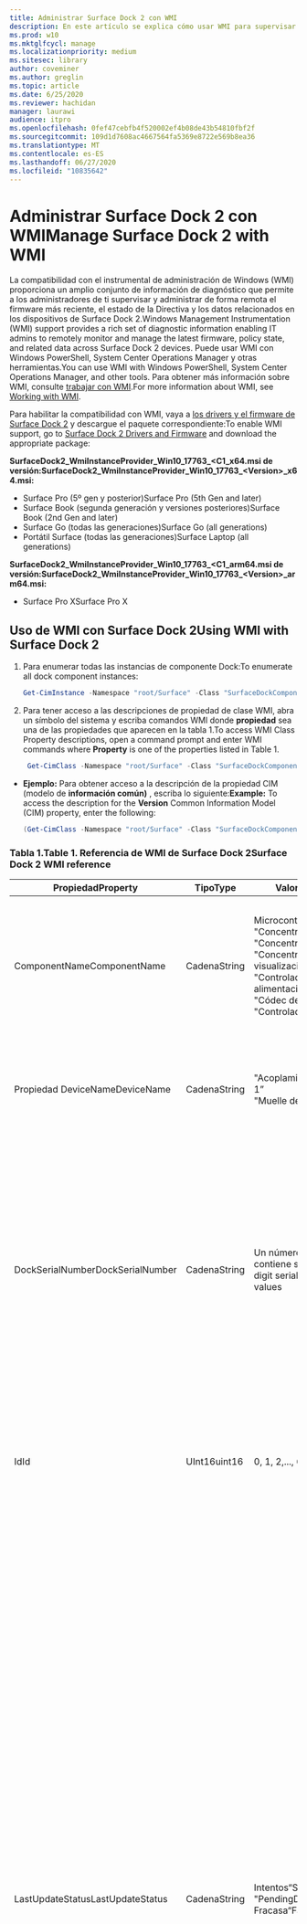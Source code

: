 ```yaml
---
title: Administrar Surface Dock 2 con WMI
description: En este artículo se explica cómo usar WMI para supervisar y administrar de forma remota el firmware más reciente, el estado de la Directiva y los datos relacionados en los dispositivos de Surface Dock 2.
ms.prod: w10
ms.mktglfcycl: manage
ms.localizationpriority: medium
ms.sitesec: library
author: coveminer
ms.author: greglin
ms.topic: article
ms.date: 6/25/2020
ms.reviewer: hachidan
manager: laurawi
audience: itpro
ms.openlocfilehash: 0fef47cebfb4f520002ef4b08de43b54810fbf2f
ms.sourcegitcommit: 109d1d7608ac4667564fa5369e8722e569b8ea36
ms.translationtype: MT
ms.contentlocale: es-ES
ms.lasthandoff: 06/27/2020
ms.locfileid: "10835642"
---
```

# <span data-ttu-id="7073d-103">Administrar Surface Dock 2 con WMI</span><span class="sxs-lookup"><span data-stu-id="7073d-103">Manage Surface Dock 2 with WMI</span></span>

<span data-ttu-id="7073d-104">La compatibilidad con el instrumental de administración de Windows (WMI) proporciona un amplio conjunto de información de diagnóstico que permite a los administradores de ti supervisar y administrar de forma remota el firmware más reciente, el estado de la Directiva y los datos relacionados en los dispositivos de Surface Dock 2.</span><span class="sxs-lookup"><span data-stu-id="7073d-104">Windows Management Instrumentation (WMI) support provides a rich set of diagnostic information enabling IT admins to remotely monitor and manage the latest firmware, policy state, and related data across Surface Dock 2 devices.</span></span> <span data-ttu-id="7073d-105">Puede usar WMI con Windows PowerShell, System Center Operations Manager y otras herramientas.</span><span class="sxs-lookup"><span data-stu-id="7073d-105">You can use WMI with Windows PowerShell, System Center Operations Manager, and other tools.</span></span> <span data-ttu-id="7073d-106">Para obtener más información sobre WMI, consulte [trabajar con WMI](https://docs.microsoft.com/powershell/scripting/learn/ps101/07-working-with-wmi?view=powershell-5.1).</span><span class="sxs-lookup"><span data-stu-id="7073d-106">For more information about WMI, see [Working with WMI](https://docs.microsoft.com/powershell/scripting/learn/ps101/07-working-with-wmi?view=powershell-5.1).</span></span> 

<span data-ttu-id="7073d-107">Para habilitar la compatibilidad con WMI, vaya a [los drivers y el firmware de Surface Dock 2](https://www.microsoft.com/download/details.aspx?id=101317) y descargue el paquete correspondiente:</span><span class="sxs-lookup"><span data-stu-id="7073d-107">To enable WMI support, go to [Surface Dock 2 Drivers and Firmware](https://www.microsoft.com/download/details.aspx?id=101317) and download the appropriate package:</span></span>

**<span data-ttu-id="7073d-108">SurfaceDock2_WmiInstanceProvider_Win10_17763_&#60;C1_x64.msi de versión:</span><span class="sxs-lookup"><span data-stu-id="7073d-108">SurfaceDock2_WmiInstanceProvider_Win10_17763_&#60;Version&#62;_x64.msi:</span></span>**<br>

- <span data-ttu-id="7073d-109">Surface Pro (5º gen y posterior)</span><span class="sxs-lookup"><span data-stu-id="7073d-109">Surface Pro (5th Gen and later)</span></span>
- <span data-ttu-id="7073d-110">Surface Book (segunda generación y versiones posteriores)</span><span class="sxs-lookup"><span data-stu-id="7073d-110">Surface Book (2nd Gen and later)</span></span>
- <span data-ttu-id="7073d-111">Surface Go (todas las generaciones)</span><span class="sxs-lookup"><span data-stu-id="7073d-111">Surface Go (all generations)</span></span>
- <span data-ttu-id="7073d-112">Portátil Surface (todas las generaciones)</span><span class="sxs-lookup"><span data-stu-id="7073d-112">Surface Laptop (all generations)</span></span>

 **<span data-ttu-id="7073d-113">SurfaceDock2_WmiInstanceProvider_Win10_17763_&#60;C1_arm64.msi de versión:</span><span class="sxs-lookup"><span data-stu-id="7073d-113">SurfaceDock2_WmiInstanceProvider_Win10_17763_&#60;Version&#62;_arm64.msi:</span></span>** <br>

- <span data-ttu-id="7073d-114">Surface Pro X</span><span class="sxs-lookup"><span data-stu-id="7073d-114">Surface Pro X</span></span>

## <span data-ttu-id="7073d-115">Uso de WMI con Surface Dock 2</span><span class="sxs-lookup"><span data-stu-id="7073d-115">Using WMI with Surface Dock 2</span></span>

1. <span data-ttu-id="7073d-116">Para enumerar todas las instancias de componente Dock:</span><span class="sxs-lookup"><span data-stu-id="7073d-116">To enumerate all dock component instances:</span></span>

    ```PowerShell
    Get-CimInstance -Namespace "root/Surface" -Class "SurfaceDockComponent" 
    ```
2. <span data-ttu-id="7073d-117">Para tener acceso a las descripciones de propiedad de clase WMI, abra un símbolo del sistema y escriba comandos WMI donde **propiedad** sea una de las propiedades que aparecen en la tabla 1.</span><span class="sxs-lookup"><span data-stu-id="7073d-117">To access WMI Class Property descriptions, open a command prompt and enter WMI commands where **Property** is one of the properties listed in Table 1.</span></span>

    ```PowerShell
     Get-CimClass -Namespace "root/Surface" -Class "SurfaceDockComponent").CimClassProperties["<Property>"]
    ```

- <span data-ttu-id="7073d-118">**Ejemplo:** Para obtener acceso a la descripción de la propiedad CIM (modelo de **información común)** , escriba lo siguiente:</span><span class="sxs-lookup"><span data-stu-id="7073d-118">**Example:** To access the description for the **Version** Common Information Model (CIM) property, enter the following:</span></span>
    ```PowerShell
    (Get-CimClass -Namespace "root/Surface" -Class "SurfaceDockComponent").CimClassProperties["Version"].Qualifiers["Description"].Value
    ```
 
 ### <span data-ttu-id="7073d-119">Tabla 1.</span><span class="sxs-lookup"><span data-stu-id="7073d-119">Table 1.</span></span> <span data-ttu-id="7073d-120">Referencia de WMI de Surface Dock 2</span><span class="sxs-lookup"><span data-stu-id="7073d-120">Surface Dock 2 WMI reference</span></span>

| <span data-ttu-id="7073d-121">Propiedad</span><span class="sxs-lookup"><span data-stu-id="7073d-121">Property</span></span>         | <span data-ttu-id="7073d-122">Tipo</span><span class="sxs-lookup"><span data-stu-id="7073d-122">Type</span></span>   | <span data-ttu-id="7073d-123">Valores esperados</span><span class="sxs-lookup"><span data-stu-id="7073d-123">Expected Value(s)</span></span>                                                                                                                                                                                                            | <span data-ttu-id="7073d-124">Descripción</span><span class="sxs-lookup"><span data-stu-id="7073d-124">Description</span></span>                                                                                                                                                                                                                                                                                                                                                                                                                                                                                                                                                                                                                                                                                                                                                                                                                                                                                                                                                                                                                                                                                                                                                                                                                                                                                                                                                                                                                                                                                                                                                                                                                                                                                                                                                                                                 |
| ---------------- | ------ | ---------------------------------------------------------------------------------------------------------------------------------------------------------------------------------------------------------------------------- | ----------------------------------------------------------------------------------------------------------------------------------------------------------------------------------------------------------------------------------------------------------------------------------------------------------------------------------------------------------------------------------------------------------------------------------------------------------------------------------------------------------------------------------------------------------------------------------------------------------------------------------------------------------------------------------------------------------------------------------------------------------------------------------------------------------------------------------------------------------------------------------------------------------------------------------------------------------------------------------------------------------------------------------------------------------------------------------------------------------------------------------------------------------------------------------------------------------------------------------------------------------------------------------------------------------------------------------------------------------------------------------------------------------------------------------------------------------------------------------------------------------------------------------------------------------------------------------------------------------------------------------------------------------------------------------------------------------------------------------------------------------------------------------------------------------- |
| <span data-ttu-id="7073d-125">ComponentName</span><span class="sxs-lookup"><span data-stu-id="7073d-125">ComponentName</span></span>    | <span data-ttu-id="7073d-126">Cadena</span><span class="sxs-lookup"><span data-stu-id="7073d-126">String</span></span> | <span data-ttu-id="7073d-127">Microcontrolador</span><span class="sxs-lookup"><span data-stu-id="7073d-127">“Microcontroller”</span></span> <br><span data-ttu-id="7073d-128">"Concentrador USB 1"</span><span class="sxs-lookup"><span data-stu-id="7073d-128">“USB Hub 1”</span></span> <br><span data-ttu-id="7073d-129">"Concentrador USB 2"</span><span class="sxs-lookup"><span data-stu-id="7073d-129">“USB Hub 2”</span></span> <br><span data-ttu-id="7073d-130">"Concentrador de puertos de visualización"</span><span class="sxs-lookup"><span data-stu-id="7073d-130">“Display Port Hub”</span></span> <br><span data-ttu-id="7073d-131">"Controlador de entrega de alimentación"</span><span class="sxs-lookup"><span data-stu-id="7073d-131">“Power Delivery Controller”</span></span> <br><span data-ttu-id="7073d-132">"Códec de audio"</span><span class="sxs-lookup"><span data-stu-id="7073d-132">“Audio Codec”</span></span> <br><span data-ttu-id="7073d-133">"Controlador Ethernet"</span><span class="sxs-lookup"><span data-stu-id="7073d-133">“Ethernet Controller”</span></span>                                                                         | <span data-ttu-id="7073d-134">En la siguiente propiedad se muestra el nombre específico del componente de dispositivo al que corresponden los datos de clase del modelo de información común (CIM).</span><span class="sxs-lookup"><span data-stu-id="7073d-134">The following property lists the specific name of the device component that the accompanying Common Information Model (CIM) class data corresponds to.</span></span>                                                                                                                                                                                                                                                                                                                                                                                                                                                                                                                                                                                                                                                                                                                                                                                                                                                                                                                                                                                                                                                                                                                                                                                                                                                                                                                                                                                                                                                                                                                                                                                                                                                  |
| <span data-ttu-id="7073d-135">Propiedad DeviceName</span><span class="sxs-lookup"><span data-stu-id="7073d-135">DeviceName</span></span>       | <span data-ttu-id="7073d-136">Cadena</span><span class="sxs-lookup"><span data-stu-id="7073d-136">String</span></span> | <span data-ttu-id="7073d-137">"Acoplamiento de superficie 1"</span><span class="sxs-lookup"><span data-stu-id="7073d-137">“Surface Dock 1”</span></span> <br><span data-ttu-id="7073d-138">"Muelle de superficie 2"</span><span class="sxs-lookup"><span data-stu-id="7073d-138">“Surface Dock 2”</span></span>                                                                                                                                                                                        | <span data-ttu-id="7073d-139">La siguiente propiedad contiene el nombre del dispositivo de acoplamiento al que pertenece el componente de dispositivo específico.</span><span class="sxs-lookup"><span data-stu-id="7073d-139">The following property contains the name of the dock device that the specific device component belongs to.</span></span>                                                                                                                                                                                                                                                                                                                                                                                                                                                                                                                                                                                                                                                                                                                                                                                                                                                                                                                                                                                                                                                                                                                                                                                                                                                                                                                                                                                                                                                                                                                                                                                                                                                                                               |
| <span data-ttu-id="7073d-140">DockSerialNumber</span><span class="sxs-lookup"><span data-stu-id="7073d-140">DockSerialNumber</span></span> | <span data-ttu-id="7073d-141">Cadena</span><span class="sxs-lookup"><span data-stu-id="7073d-141">String</span></span> | <span data-ttu-id="7073d-142">Un número de serie de doce (12) dígitos que contiene solo valores numéricos</span><span class="sxs-lookup"><span data-stu-id="7073d-142">A twelve (12) digit serial number containing only numerical values</span></span>                                                                                                                                                           | <span data-ttu-id="7073d-143">La siguiente propiedad registra el número de serie del dispositivo acoplado.</span><span class="sxs-lookup"><span data-stu-id="7073d-143">The following property records the serial number of the attached dock device.</span></span> <span data-ttu-id="7073d-144">Este número de serie es exactamente el mismo para cada componente a medida que pertenecen al mismo dispositivo de acoplamiento.</span><span class="sxs-lookup"><span data-stu-id="7073d-144">This serial number is the exact same for every component as they belong to the same dock device.</span></span> <span data-ttu-id="7073d-145">Por referencia, este número de serie puede encontrarse físicamente en la parte inferior del Dock.</span><span class="sxs-lookup"><span data-stu-id="7073d-145">For reference, this serial number can be found physically on the underside of the Surface Dock itself.</span></span>                                                                                                                                                                                                                                                                                                                                                                                                                                                                                                                                                                                                                                                                                                                                                                                                                                                                                                                                                                                                                                                                                                                                                                                                                                                                                                                                                                                                                                                                                                                    |
| <span data-ttu-id="7073d-146">Id</span><span class="sxs-lookup"><span data-stu-id="7073d-146">Id</span></span>               | <span data-ttu-id="7073d-147">UInt16</span><span class="sxs-lookup"><span data-stu-id="7073d-147">uint16</span></span> | <span data-ttu-id="7073d-148">0, 1, 2,..., 65535</span><span class="sxs-lookup"><span data-stu-id="7073d-148">0, 1, 2, ..., 65535</span></span>                                                                                                                                                                                                          | <span data-ttu-id="7073d-149">La siguiente propiedad es un identificador único que comienza desde cero (0) y cuenta.</span><span class="sxs-lookup"><span data-stu-id="7073d-149">The following property is a unique Id that starts from zero (0) and counts up.</span></span> <span data-ttu-id="7073d-150">Esta variable se usa para numerar las instancias de WMI enumeradas.</span><span class="sxs-lookup"><span data-stu-id="7073d-150">This variable is used for numbering the enumerated WMI instances.</span></span>                                                                                                                                                                                                                                                                                                                                                                                                                                                                                                                                                                                                                                                                                                                                                                                                                                                                                                                                                                                                                                                                                                                                                                                                                                                                                                                                                                                                                                                                                                                                                                                                                                                        |
| <span data-ttu-id="7073d-151">LastUpdateStatus</span><span class="sxs-lookup"><span data-stu-id="7073d-151">LastUpdateStatus</span></span> | <span data-ttu-id="7073d-152">Cadena</span><span class="sxs-lookup"><span data-stu-id="7073d-152">String</span></span> | <span data-ttu-id="7073d-153">Intentos</span><span class="sxs-lookup"><span data-stu-id="7073d-153">“Success”</span></span> <br><span data-ttu-id="7073d-154">"PendingDockReattach"</span><span class="sxs-lookup"><span data-stu-id="7073d-154">“PendingDockReattach”</span></span> <br><span data-ttu-id="7073d-155">Fracasa</span><span class="sxs-lookup"><span data-stu-id="7073d-155">“Failed”</span></span>                                                                                                                                                                             | <span data-ttu-id="7073d-156">La siguiente propiedad detalla el último intento de actualización de firmware de componente (UFC) del componente de dispositivo en cuestión.</span><span class="sxs-lookup"><span data-stu-id="7073d-156">The following property details the last attempted Component Firmware Update (CFU) status for the device component in question.</span></span> <span data-ttu-id="7073d-157">Los valores posibles son: **correcto, pendiente de** **reasociación del Dock** y **error.**</span><span class="sxs-lookup"><span data-stu-id="7073d-157">Possible values are: **Success,** **Pending Dock Reattach,** and **Failed.**</span></span><br><br><br><span data-ttu-id="7073d-158">- **Success** indica que el firmware nuevo aplicado anteriormente se aplicó correctamente.</span><span class="sxs-lookup"><span data-stu-id="7073d-158">- **Success** indicates that previously applied new firmware was applied successfully</span></span><br><span data-ttu-id="7073d-159">- Volver a **adjuntar en espera** indica que hay una nueva actualización pendiente para el componente del dispositivo y el usuario debe separar y volver a adjuntar el conector de superficie del Dock para aplicar la nueva actualización.</span><span class="sxs-lookup"><span data-stu-id="7073d-159">- **Pending Dock Reattach** indicates there is a new update pending for the device component and the user must detach and reattach the Dock’s Surface connector in order to apply the new update.</span></span><br><span data-ttu-id="7073d-160">- **Error** indica que se ha producido un posible error legítimo durante el proceso de UFC o que el periférico no se inició en la versión esperada.</span><span class="sxs-lookup"><span data-stu-id="7073d-160">- **Failed** indicates that a possible legitimate error occurred during the CFU process or the peripheral did not boot up in the expected version.</span></span> <span data-ttu-id="7073d-161">En el caso de **error** , esto no indica que el dispositivo no funciona, sino que se produjo un error al intentar actualizar el dispositivo.</span><span class="sxs-lookup"><span data-stu-id="7073d-161">In the **Failed** case, this is not an indication that the device is not working, but rather something erroneous occurred when trying to update the device.</span></span> <span data-ttu-id="7073d-162">En tal caso, el firmware anterior seguirá ejecutándose.</span><span class="sxs-lookup"><span data-stu-id="7073d-162">In such case, the previous firmware will continue to run.</span></span>                                                                                                                                                                                                                                                                                                                                                                                                                                                                                                                                                                                                                                                                                                                                                                                                                                                                                                                         |
| <span data-ttu-id="7073d-163">PolicyState</span><span class="sxs-lookup"><span data-stu-id="7073d-163">PolicyState</span></span>      | <span data-ttu-id="7073d-164">Cadena</span><span class="sxs-lookup"><span data-stu-id="7073d-164">String</span></span> | <span data-ttu-id="7073d-165">Habilitado</span><span class="sxs-lookup"><span data-stu-id="7073d-165">“Enabled”</span></span> <br><span data-ttu-id="7073d-166">Habilitar</span><span class="sxs-lookup"><span data-stu-id="7073d-166">“Disabled”</span></span>                                                                                                                                                                                                     | <span data-ttu-id="7073d-167">La siguiente propiedad indica la Directiva actual del modo de administración de empresas (SEMM) de Surface para el componente de dispositivo.</span><span class="sxs-lookup"><span data-stu-id="7073d-167">The following property indicates the current Surface Enterprise Management Mode (SEMM) policy for the device component.</span></span> <span data-ttu-id="7073d-168">Los valores posibles son: **habilitado** y **deshabilitado.**</span><span class="sxs-lookup"><span data-stu-id="7073d-168">Possible values are: **Enabled** and **Disabled.**</span></span><br><br><br><span data-ttu-id="7073d-169">- **Enabled** indica que el sistema SEMM ha permitido que el dispositivo host acceda y use el componente del dispositivo.</span><span class="sxs-lookup"><span data-stu-id="7073d-169">- **Enabled** indicates that the SEMM system has allowed the host device to access and use the device component</span></span><br><span data-ttu-id="7073d-170">- Deshabilitado indica que el sistema SEMM ha **deshabilitado** y, por lo tanto, ha evitado que el equipo host acceda y use el componente del dispositivo.</span><span class="sxs-lookup"><span data-stu-id="7073d-170">- **Disabled** indicates that the SEMM system has disallowed and thereby prevented the host machine from accessing and using the device component.</span></span>                                                                                                                                                                                                                                                                                                                                                                                                                                                                                                                                                                                                                                                                                                                                                                                                                                                                                                                                                                                                                                                                                                                                                                                                                                                                                                                                                     |
| <span data-ttu-id="7073d-171">ProductId</span><span class="sxs-lookup"><span data-stu-id="7073d-171">ProductId</span></span>        | <span data-ttu-id="7073d-172">String []</span><span class="sxs-lookup"><span data-stu-id="7073d-172">String[]</span></span> | <span data-ttu-id="7073d-173">Una lista de cadenas hexadecimales, que puede oscilar entre "0x0000" y "0xFFFF"</span><span class="sxs-lookup"><span data-stu-id="7073d-173">A list of hex strings, which can each range from “0x0000” to “0xFFFF”</span></span>                                                                                                                                                        | <span data-ttu-id="7073d-174">La siguiente propiedad clasifica el identificador de producto (PID) del componente del dispositivo.</span><span class="sxs-lookup"><span data-stu-id="7073d-174">The following property classifies the Product Id (PID) of the device component.</span></span> <span data-ttu-id="7073d-175">Es posible que haya más de un PID en la lista.</span><span class="sxs-lookup"><span data-stu-id="7073d-175">It is possible for there to be more than one PID listed.</span></span> <span data-ttu-id="7073d-176">En el caso de un concentrador USB, por ejemplo, tanto los dispositivos de alta velocidad (SS) como de alta velocidad (HS) se agrupan en un "concentrador" singular.</span><span class="sxs-lookup"><span data-stu-id="7073d-176">In the case of a USB Hub, for example, both Super Speed (SS) and High Speed (HS) devices are lumped into a singular “Hub."</span></span> <span data-ttu-id="7073d-177">Por lo tanto, en esta matriz aparecerán dos (2) PID.</span><span class="sxs-lookup"><span data-stu-id="7073d-177">Therefore, two (2) PIDs would be listed within this array.</span></span>                                                                                                                                                                                                                                                                                                                                                                                                                                                                                                                                                                                                                                                                                                                                                                                                                                                                                                                                                                                                                                                                                                                                                                                                                                                                                                                                                                                                                                                                           |
| <span data-ttu-id="7073d-178">Estado</span><span class="sxs-lookup"><span data-stu-id="7073d-178">Status</span></span>           | <span data-ttu-id="7073d-179">Cadena</span><span class="sxs-lookup"><span data-stu-id="7073d-179">String</span></span> | <span data-ttu-id="7073d-180">SÍ</span><span class="sxs-lookup"><span data-stu-id="7073d-180">“OK”</span></span> <br><span data-ttu-id="7073d-181">Desconectado</span><span class="sxs-lookup"><span data-stu-id="7073d-181">“Disconnected”</span></span> <br><span data-ttu-id="7073d-182">:</span><span class="sxs-lookup"><span data-stu-id="7073d-182">“Error”</span></span> <br><span data-ttu-id="7073d-183">Sin</span><span class="sxs-lookup"><span data-stu-id="7073d-183">“Missing”</span></span> <br><span data-ttu-id="7073d-184">"DeviceHandleInUse"</span><span class="sxs-lookup"><span data-stu-id="7073d-184">“DeviceHandleInUse”</span></span> <br><span data-ttu-id="7073d-185">Habilitar</span><span class="sxs-lookup"><span data-stu-id="7073d-185">“Disabled”</span></span> <br><span data-ttu-id="7073d-186">"NotSupportedByWmi"</span><span class="sxs-lookup"><span data-stu-id="7073d-186">“NotSupportedByWmi”</span></span>                                                                                                             | <span data-ttu-id="7073d-187">La siguiente propiedad describe el estado de la conexión del Dock con el equipo host.</span><span class="sxs-lookup"><span data-stu-id="7073d-187">The following property describes the state of the Dock’s connection to the host machine.</span></span> <span data-ttu-id="7073d-188">Los valores posibles son: **OK,** **unconnected,** **error,** **Missing,** **DeviceHandleInUse,**  **Disabled** y **NotSupportedByWmi.**</span><span class="sxs-lookup"><span data-stu-id="7073d-188">Possible values are: **OK,** **Disconnected,** **Error,** **Missing,** **DeviceHandleInUse,**  **Disabled,** and **NotSupportedByWmi.**</span></span> <br><span data-ttu-id="7073d-189">- **Aceptar** indica que el dispositivo se ha conectado correctamente a la máquina host y no hay problemas, lo cual inhibiría su funcionalidad</span><span class="sxs-lookup"><span data-stu-id="7073d-189">- **OK** indicates that the device is successfully connected to the host machine and no problems exist, which would inhibit its functionality</span></span> <br><span data-ttu-id="7073d-190">- **Desconectado** indica que el conector de superficie, que proporciona la conexión para todos los componentes del dispositivo, no está conectado al equipo host.</span><span class="sxs-lookup"><span data-stu-id="7073d-190">- **Disconnected** indicates that the Surface connector, which provides the connection for all the device components, is currently not attached to the host machine.</span></span> <br><span data-ttu-id="7073d-191">- **Error** indica un posible problema con la instancia de dispositivo y la interfaz de dispositivo tiene más de lo que probablemente se ha etiquetado con un signo de exclamación amarillo en el administrador de dispositivos: Compruebe la propiedad **StatusCode** para obtener información más detallada sobre el tipo de error que se ha producido.</span><span class="sxs-lookup"><span data-stu-id="7073d-191">- **Error** indicates a potential issue with the device instance and the device interface has more than likely been labeled with a yellow exclamation point in the Device Manager – check the **StatusCode** property for more detailed information on the type of error that occurred.</span></span> <br><span data-ttu-id="7073d-192">- **Falta** indica que se esperaba que el dispositivo estuviera enumerado en el equipo host, pero por algún motivo no.</span><span class="sxs-lookup"><span data-stu-id="7073d-192">- **Missing** indicates that the device was expected to have enumerated on the host machine, but for some reason did not.</span></span> <span data-ttu-id="7073d-193">La propiedad **StatusCode** contendrá el valor de 24 para indicar esta situación errónea.</span><span class="sxs-lookup"><span data-stu-id="7073d-193">The **StatusCode** property will hold the value of 24 to indicate this erroneous situation.</span></span><br><span data-ttu-id="7073d-194">- **DeviceHandleInUse** indica que otro proceso se está comunicando actualmente con el dispositivo, lo que prohíbe a este proveedor de instancias de instrumental de administración de Windows (WMI) las solicitudes de comunicación.</span><span class="sxs-lookup"><span data-stu-id="7073d-194">- **DeviceHandleInUse** indicates that another process is currently communicating with the device, which prohibits this Windows Management Instrumentation (WMI) Instance Provider from its communication requests.</span></span> <span data-ttu-id="7073d-195">Vuelva a ejecutar el comando WMI.</span><span class="sxs-lookup"><span data-stu-id="7073d-195">Try executing your WMI command again!</span></span> <br> <span data-ttu-id="7073d-196">- Deshabilitado indica que la Directiva del modo de administración empresarial de Surface (SEMM) actual ha **deshabilitado** y, por lo tanto, ha impedido que el equipo host acceda y use el componente del dispositivo.</span><span class="sxs-lookup"><span data-stu-id="7073d-196">- **Disabled** indicates that the current Surface Enterprise Management Mode (SEMM) policy has disallowed and thereby prevented the host machine from accessing and using the device component.</span></span> <span data-ttu-id="7073d-197">Para obtener más información, consulta el campo de propiedad **PolicyState** .</span><span class="sxs-lookup"><span data-stu-id="7073d-197">See the **PolicyState** property field for more information.</span></span><br><span data-ttu-id="7073d-198">- **NotSupportedByWmi** indica que el muelle conectado no es compatible actualmente con este proveedor WMI.</span><span class="sxs-lookup"><span data-stu-id="7073d-198">- **NotSupportedByWmi** indicates the connected dock is currently not supported by this WMI Provider.</span></span> <span data-ttu-id="7073d-199">Este estado aparecerá para el Dock de Surface 1, que actualmente no es compatible con este proveedor de instancias de WMI.</span><span class="sxs-lookup"><span data-stu-id="7073d-199">This status will appear for the Surface Dock 1, which is currently not supported by this WMI Instance Provider.</span></span>|
| <span data-ttu-id="7073d-200">StatusCode</span><span class="sxs-lookup"><span data-stu-id="7073d-200">StatusCode</span></span>       | <span data-ttu-id="7073d-201">UInt32</span><span class="sxs-lookup"><span data-stu-id="7073d-201">uint32</span></span> | <span data-ttu-id="7073d-202">[Código de error del administrador de dispositivos](https://docs.microsoft.com/windows-hardware/drivers/install/device-manager-error-messages) Obtenido de la clase CIM_LogicalDevice WMI (dentro de *cimwin32. mof*)</span><span class="sxs-lookup"><span data-stu-id="7073d-202">[Device Manager Error Code](https://docs.microsoft.com/windows-hardware/drivers/install/device-manager-error-messages) obtained from the CIM_LogicalDevice WMI Class (within *cimwin32.mof*)</span></span> | <span data-ttu-id="7073d-203">La siguiente propiedad proporciona el código de error del administrador de dispositivos para el componente acoplado dado.</span><span class="sxs-lookup"><span data-stu-id="7073d-203">The following property provides the Device Manager error code for the given dock component.</span></span> <span data-ttu-id="7073d-204">El valor cero (0) indica que el componente Dock está funcionando correctamente; un valor mayor que cero (0) indica un problema o un posible error con el componente Dock.</span><span class="sxs-lookup"><span data-stu-id="7073d-204">A value of zero (0) indicates that the dock component is working correctly; a value greater than zero (0) indicates an issue or a possible error with the dock component.</span></span> <span data-ttu-id="7073d-205">Dado que el componente Dock puede enumerarse con varias interfaces de dispositivo, es posible que haya códigos de error de administrador de dispositivos adicionales.</span><span class="sxs-lookup"><span data-stu-id="7073d-205">Because the dock component may enumerate with several device interfaces, it is possible there may be additional Device Manager error codes.</span></span> <span data-ttu-id="7073d-206">Este campo de propiedad solo muestra un código de error aunque haya varios disponibles.</span><span class="sxs-lookup"><span data-stu-id="7073d-206">This property field only lists a single error code even if multiple are available.</span></span> <span data-ttu-id="7073d-207">El administrador de dispositivos etiquetará el dispositivo con un signo de exclamación amarillo solo cuando se hayan producido determinados códigos de error.</span><span class="sxs-lookup"><span data-stu-id="7073d-207">The Device Manager will label the device with a yellow exclamation point only when certain error codes have occurred.</span></span>                                                                                                                                                                                                                                                                                                                                                                                                                                                                                                                                                                                                                                                                                                                                                                                                                                                                                                                                                                                                                                                                                                                                                                                |
| <span data-ttu-id="7073d-208">ID</span><span class="sxs-lookup"><span data-stu-id="7073d-208">VendorId</span></span>         | <span data-ttu-id="7073d-209">Cadena</span><span class="sxs-lookup"><span data-stu-id="7073d-209">String</span></span> | <span data-ttu-id="7073d-210">Una cadena hexadecimal que puede oscilar entre "0x0000" y "0xFFFF"</span><span class="sxs-lookup"><span data-stu-id="7073d-210">A hex string that can range from “0x0000” to “0xFFFF”</span></span>                                                                                                                                                                        | <span data-ttu-id="7073d-211">La siguiente propiedad anota el identificador de proveedor específico (VID) del componente de dispositivo.</span><span class="sxs-lookup"><span data-stu-id="7073d-211">The following property notes the specific Vendor Id (VID) of the device component.</span></span>                                                                                                                                                                                                                                                                                                                                                                                                                                                                                                                                                                                                                                                                                                                                                                                                                                                                                                                                                                                                                                                                                                                                                                                                                                                                                                                                                                                                                                                                                                                                                                                                                                                                                                                       |
| <span data-ttu-id="7073d-212">Versión</span><span class="sxs-lookup"><span data-stu-id="7073d-212">Version</span></span>          | <span data-ttu-id="7073d-213">Cadena</span><span class="sxs-lookup"><span data-stu-id="7073d-213">String</span></span> | <span data-ttu-id="7073d-214">Una cadena de versión, que tiene el siguiente formato: "x. y. z", donde x, y y z son valores numéricos.</span><span class="sxs-lookup"><span data-stu-id="7073d-214">A version string, which has the form as follows: “x.y.z”, where x, y, and z are numerical values.</span></span>                                                                                                                            | <span data-ttu-id="7073d-215">La siguiente propiedad especifica la versión actual del firmware, que se está ejecutando actualmente en el componente de dispositivo.</span><span class="sxs-lookup"><span data-stu-id="7073d-215">The following property specifies the current version of the firmware, which is currently running on the device component.</span></span>                                                                                                                                                                                                                                                                                                                                                                                                                                                                                                                                                                                                                                                                                                                                                                                                                                                                                                                                                                                                                                                                                                                                                                                                                                                                                                                                                                                                                                                                                                                                                                                                                                                                                |


## <span data-ttu-id="7073d-216">Obtén más información</span><span class="sxs-lookup"><span data-stu-id="7073d-216">Learn more</span></span>

- [<span data-ttu-id="7073d-217">Puertos 2 puertos de acoplamiento de superficies seguras con SEMM</span><span class="sxs-lookup"><span data-stu-id="7073d-217">Secure Surface Dock 2 ports with SEMM</span></span>](secure-surface-dock-ports-semm.md)
- [<span data-ttu-id="7073d-218">Novedades de Surface Dock 2</span><span class="sxs-lookup"><span data-stu-id="7073d-218">What's new in Surface Dock 2</span></span>](surface-dock-whats-new.md)
- [<span data-ttu-id="7073d-219">Códigos de error del administrador de dispositivos</span><span class="sxs-lookup"><span data-stu-id="7073d-219">Device Manager error codes</span></span>](https://docs.microsoft.com/windows-hardware/drivers/install/device-manager-error-messages)
- [<span data-ttu-id="7073d-220">Trabajar con WMI</span><span class="sxs-lookup"><span data-stu-id="7073d-220">Working with WMI</span></span>](https://docs.microsoft.com/powershell/scripting/learn/ps101/07-working-with-wmi?view=powershell-5.1)
